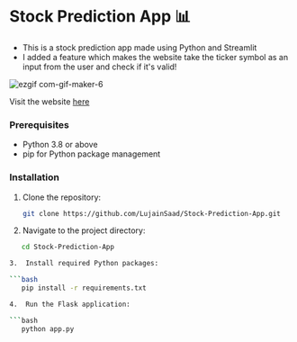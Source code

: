 # Stock Prediction App 📊

+ This is a stock prediction app made using Python and Streamlit  
+ I added a feature which makes the website take the ticker symbol as an input from the user and check if it's valid!
  
![ezgif com-gif-maker-6](https://user-images.githubusercontent.com/79986157/181390883-ebca8114-9e98-462f-8620-1457a583d345.gif)
  
Visit the website  [here](https://lujainsaad-stock-prediction-app-myapp-ni23zg.streamlitapp.com)
 


### Prerequisites

- Python 3.8 or above
- pip for Python package management

### Installation

1. Clone the repository:
   ```bash
   git clone https://github.com/LujainSaad/Stock-Prediction-App.git

2.	Navigate to the project directory:

```bash
   cd Stock-Prediction-App

3.	Install required Python packages:

```bash
   pip install -r requirements.txt

4.	Run the Flask application:

```bash
   python app.py
